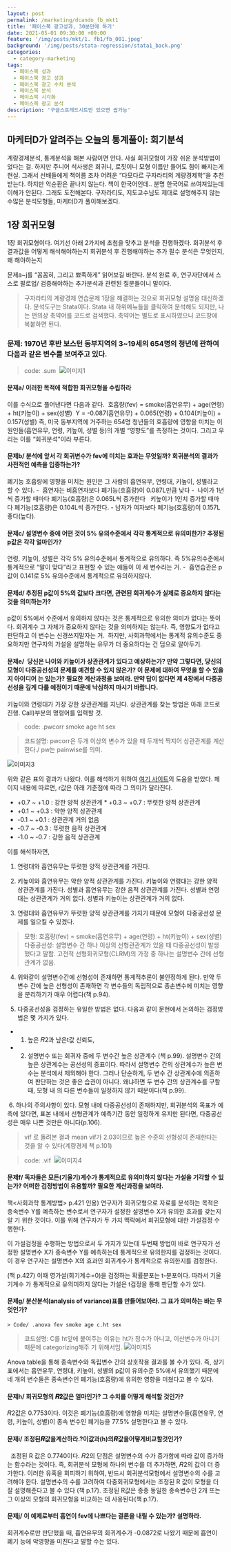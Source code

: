 ```yaml
---
layout: post
permalink: /marketing/dcando_fb_mkt1
title: '페이스북 광고성과, 30분만에 하기'
date: 2021-05-01 09:30:00 +09:00
feature: '/img/posts/mkt/1. fb1/fb_001.jpeg'
background: '/img/posts/stata-regression/stata1_back.png'
categories:
  - category-marketing
tags:
  - 페이스북 성과
  - 페이스북 광고 성과
  - 페이스북 광고 수치 분석
  - 페이스북 분석
  - 페이스북 시각화
  - 페이스북 광고 분석
description: '구글스프레드시트만 있으면 쌉가능'
---
```


## 마케터D가 알려주는 오늘의 통계풀이: 회기분석

계량경제분석, 통계분석을 해본 사람이면 안다. 사실 회귀모형이 가장 쉬운 분석방법이었다는 걸.
하지만 주니어 석사생은 회귀니, 로짓이니 모형 이름만 들어도 힘이 빠지는게 현실.
그래서 선배들에게 책이름 조차 어려운 “다모다르 구자라티의 계량경제학”을 추천받는다.
하지만 악순환은 끝나지 않는다. 책이 한국어인데.. 분명 한국어로 쓰여져있는데 이해가 안된다.
그래도 도전해본다. 구자라티도, 지도교수님도 제대로 설명해주지 않는 수많은 분석모형들,  마케터D가 풀이해보겠다.

## 1장 회귀모형
1장 회귀모형이다. 여기선 아래 2가지에 초첨을 맞추고 분석을 진행하겠다.
회귀분석 후 결과값을 어떻게 해석해야하는지
회귀분석 후 진행해야하는 추가 필수 분석은 무엇인지, 왜 해야하는지

문제a~j를 “꼼꼼히, 그리고 뾰족하게” 읽어보길 바란다.
분석 완료 후, 연구자단에서 스스로 팔로업/ 검증해야하는 추가분석과 관련된 질문들이니 말이다.

> 구자라티의 계량경제 연습문제 1장을 해결하는 것으로 회귀모형 설명을 대신하겠다. 분석도구는 Stata이다.
Stata 내 하위메뉴들을 클릭하여 분석해도 되지만, 나는 편의상 축약어를 코드로 검색했다.
축약어는 별도로 표시하였으니 코드창에 복붙하면 된다.

### 문제: 1970년 후반 보스턴 동부지역의 3~19세의 654명의 청년에 관하여 다음과 같은 변수를 보여주고 있다. 

> code: .sum 
![이미지1](/img/posts/stata-regression/1_sum.png)

#### 문제a/ 이러한 목적에 적합한 회귀모형을 수립하라
이를 수식으로 풀어낸다면 다음과 같다. 
호흡량(fev) = smoke(흡연유무) + age(연령) + ht(키높이) + sex(성별) 	Y = -0.087(흡연유무) + 0.065(연령) + 0.104(키높이) + 0.157(성별)
즉, 미국 동부지역에 거주하는 654명 청년들의 호흡량에 영향을 미치는 이 원인들(흡연유무, 연령, 키높이, 성별 등)의 개별 “영향도”를 측정하는 것이다. 그리고 우리는 이를 “회귀분석"이라 부른다.

#### 문제b/ 분석에 앞서 각 회귀변수가 fev에 미치는 효과는 무엇일까? 회귀분석의 결과가 사전적인 예측을 입증하는가?
폐기능 호흡량에 영향을 미치는 원인은 그 사람의 흡연유무, 연령대, 키높이, 성별라고 할 수 있다. -  흡연자는 비흡연자보다 폐기능(호흡량)이 0.087L만큼 낮다 -  나이가 1년씩 증가할 때마다 폐기능(호흡량)은 0.065L씩 증가한다   키높이가 1인치 증가할 때마다 폐기능(호흡량)은 0.104L씩 증가한다. - 남자가 여자보다 폐기능(호흡량)이 0.157L 좋다(높다).

#### 문제c/ 설명변수 중에 어떤 것이 5% 유의수준에서 각각 통계적으로 유의미한가?  추정된 p값은 각각 얼마인가?
연령, 키높이, 성별은 각각 5% 유의수준에서 통계적으로 유의하다. 즉 5%유의수준에서 통계적으로 “말이 맞다”라고 표현할 수 있는 애들이 이 세 변수라는 거. -  흡연습관은 p값이 0.141로 5% 유의수준에서 통계적으로 유의하지않다. 

#### 문제d/ 추정된 p값이 5%의 값보다 크다면, 관련된 회귀계수가 실제로 중요하지 않다는 것을 의미하는가? 
p값이 5%에서 수준에서 유의하지 않다는 것은 통계적으로 유의한 의미가 없다는 뜻이다. 회귀계수 그 자체가 중요하지 않다는 것을 의미하지는 않는다. 즉, 영향도가 없다고 판단하고 이 변수는 신경쓰지말자는 거. 
하지만, 사회과학에서는 통계적 유의수준도 중요하지만 연구자의 가설을 설명하는 유무가 더 중요하다는 건 덤으로 알아두기. 

#### 문제e/  당신은 나이와 키높이가 상관관계가 있다고 예상하는가? 만약 그렇다면, 당신의 모형이 다중공선성의 문제를 예견할 수 있지 않은가? 이 문제에 대하여 무엇을 할 수 있을 지 아이디어 는 있는가? 필요한 계산과정을 보여라. 만약 답이 없다면 제 4장에서 다중공선성을 깊게 다룰 예정이기 때문에 낙심하지 마시기 바랍니다.
키높이와 연령대가 가장 강한 상관관계를 지닌다. 상관관계를 찾는 방법은 아래 코드로 진행. Call)부분의 명령어를 입력할 것. 
> code: .pwcorr smoke age ht sex 

> 코드설명: pwcorr은 두개 이상의 변수가 있을 때 두개씩 짝지어 상관관계를 계산한다./ pw는 painwise를 의미. 

![이미지3](/img/posts/stata-regression/3_pworr-somke-age-ht-sex.png)

위와 같은 표의 결과가 나왔다. 이를 해석하기 위하여 [여기 사이트](https://gomguard.tistory.com/173)의 도움을 받았다. 페이지 내용에 따르면, r값은 아래 기준점에 따라 그 의미가 달라진다.
* +0.7   ~  +1.0 : 강한 양적 상관관계
* +0.3   ~  +0.7 : 뚜렷한 양적 상관관계 
* +0.1   ~  +0.3 : 약한 양적 상관관계 
* -0.1   ~  +0.1 : 상관관계 거의 없음 
* -0.7   ~  -0.3  : 뚜렷한 음적 상관관계 
* -1.0  ~ -0.7  :  강한 음적 상관관계

이를 해석하자면,

1. 연령대와 흡연유무는 뚜렷한 양적 상관관계를 가진다.

2. 키높이와 흡연유무는 약한 양적 상관관계를 가진다. 키높이와 연령대는 강한 양적 상관관계를 가진다. 성별과 흡연유무는 강한 음적 상관관계를 가진다. 성별과 연령대는 상관관계가 거의 없다. 성별과 키높이는 상관관계가 거의 없다.

3. 연령대와 흡연유무가 뚜렷한 양적 상관관계를 가지기 때문에 모형이 다중공선성 문제를 일으킬 수 있겠다. 

> 모형: 호흡량(fev) = smoke(흡연유무) + age(연령) + ht(키높이) + sex(성별) 
> 다중공선성: 설명변수 간 하나 이상의 선형관관계가 있을 때 다중공선성이 발생했다고 말함. 고전적 선형회귀모형(CLRM)의 가정 중 하나는 설명변수 간에 선형관계가 없음.  

4. 위와같이 설명변수간에 선형성이 존재하면 통계적추론이 불안정하게 된다. 만약 두 변수 간에 높은 선형성이 존재하면 각 변수들의 독립적으로 종손변수에 미치는 영향을 분리하기가 매우 어렵다(책 p.94).  

5. 다중공선성을 검정하는 유일한 방법은 없다. 다음과 같이 문헌에서 논의하는 검정방법은 몇 가지가 있다. 
  * 1) 높은 𝑅2과 낲은t값 신뢰도,
  * 2) 설명변수 또는 회귀자 중에 두 변수간 높은 상관계수 (책 p.99). 설명변수 간의 높은 상관계수는 공선성의 증표이다. 따라서 설명변수 간의 상관계수가 높은 변수는 분석에서 제외해야 한다. 그러나 단순하게, 두 변수 간 상관계수에 의존하여 판단하는 것은 좋은 습관이 아니다. 왜냐하면 두 변수 간의 상관계수를 구할 때, 모형 내 의 다른 변수들이 일정하지 않기 때문이다(책 p.99).

 6. 하나의 주의사항이 있다. 모형 내에 다중공선성이 존재하지만, 회귀분석의 목표가 예측에 있다면, 표본 내에서 선형관계가 예측기간 동안 일정하게 유지만 된다면, 다중공선성은 매우 나쁜 것만은 아니다(p.106).
> vif 로 돌려본 결과 mean vif가 2.03이므로 높은 수준의 선형성이 존재한다는 것을 알 수 있다(계량경제 책 p.101) 

> code: .vif 
![이미지4](/img/posts/stata-regression/4_vif.png)

#### 문제f/ 독자들은 모든(기울기)계수가 통계적으로 유의미하지 않다는 가설을 기각할 수 있는가? 어떠한 검정방법이 유용할까? 필요한 계산과정을 보여라. 
책<사회과학 통계방법> p.421 인용) 연구자가 회귀모형으로 자료를 분석하는 목적은 종속변수 Y를 예측하는 변수로서 연구자가 설정한 설명변수 X가 유의한 효과를 갖는지 알 기 위한 것이다. 이를 위해 연구자가 두 가지 맥락에서 회귀모형에 대한 가설검정 수행한다.

이 가설검정을 수행하는 방법으로서 두 가지가 있는데 두번째 방법이 바로 연구자가 선정한 설명변수 X가 종속변수 Y를 예측하는데 통계적으로 유의한지를 검정하는 것이다. 이 경우 연구자는 설명변수 X의 효과인 회귀계수가 통계적으로 유의한지를 검정한다.

(책 p.427) 이때 영가설(회기계수=0)을 검정하는 확률분포는 t-분포이다. 따라서 기울기계수 가 통계적으로 유의미하지 않다는 가설은 t검정을 통해 판단할 수가 있다.

#### 문제g/ 분산분석(analysis of variance)표를 만들어보아라. 그 표가 의미하는 바는 무엇인가?
	> Code/ .anova fev smoke age c.ht sex 
  > 코드설명: C를 ht앞에 붙여주는 이유는 ht가 정수가 아니고, 이산변수가 아니기 때문에 categorizing해주 기 위해서임.
  ![이미지5](/img/posts/stata-regression/5_anova-fev-smoke-age-c_ht-sex.png)

Anova table을 통해 종속변수와 독립변수 간의 상호작용 결과를 볼 수가 있다. 즉, 상기 표에서는 흡연유무, 연령대, 키높이, 성별의 p값이 유의수준 5%에서 유의했기 때문에 네 개의 변수들은 종속변수인 폐기능(호흡량)에 유의한 영향을 미쳤다고 볼 수 있다.

#### 문제h/ 회귀모형의 𝑹𝟐값은 얼마인가? 그 수치를 어떻게 해석할 것인가?
𝑅2값은 0.7753이다. 이것은 폐기능(호흡량)에 영향을 미치는 설명변수들(흡연유무, 연령, 키높이, 성별)이 종속  변수인 폐기능을 77.5% 설명한다고 볼 수 있다.

#### 문제i/ 조정된𝑹값을계산하라.?이값과(h)의𝑹값을어떻게비교할것인가?
  조정된 R 값은 0.7740이다. 𝑅2의 단점은 설명변수의 수가 증가함에 따라 값이 증가하는 함수라는 것이다. 즉, 회귀분석 모형에 하나의 변수를 더 추가하면, 𝑅2의 값이 더 증가한다. 이러한 유혹을 회피하기 위하여, 반드시 회귀분석모형에서 설명변수의 수를 고려해야 한다. 설명변수의 수를 고려하여 다중회귀모형에서는 조정된 R 값이 모형을 더 잘 설명해준다고 볼 수 있다 (책 p.17). 조정된 R값은 종종 동일한 종속변수인 2개 또는 그 이상의 모형의 회귀모형을 비교하는 데 사용된다(책 p.17).

#### 문제j/ 이 예제로부터 흡연이 fev에 나쁘다는 결론을 내릴 수 있는가? 설명하라. 
회귀계수로만 판단했을 때, 흡연유무의 회귀계수가 -0.0872로 나왔기 때문에 흡연이 폐기 능에 악영향을 미친다고 말할 수는 있다.
